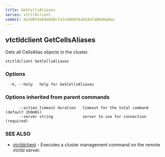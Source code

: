 ```yaml
---
title: GetCellsAliases
series: vtctldclient
commit: 9a3d0f4a69a840cfa2cb86654abd4afa0be6e0aa
---
```

## vtctldclient GetCellsAliases

Gets all CellsAlias objects in the cluster.

```
vtctldclient GetCellsAliases
```

### Options

```
  -h, --help   help for GetCellsAliases
```

### Options inherited from parent commands

```
      --action_timeout duration   timeout for the total command (default 1h0m0s)
      --server string             server to use for connection (required)
```

### SEE ALSO

* [vtctldclient](../)	 - Executes a cluster management command on the remote vtctld server.

